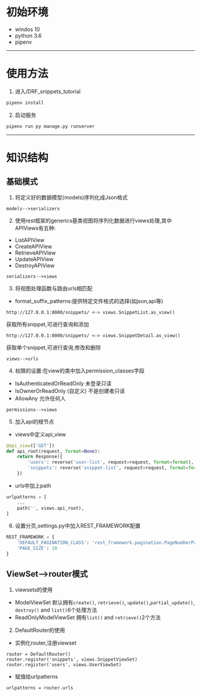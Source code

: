 # 初始环境
- windos 10
- python 3.6
- pipenv

***

# 使用方法
1. 进入/DRF_snippets_tutorial

```bash
pipenv install
```

2. 启动服务

```bash
pipenv run py manage.py runserver
```

***

# 知识结构
## 基础模式
1. 将定义好的数据模型(models)序列化成Json格式

```
models-->serializers
```

2. 使用rest框架的generics基类视图将序列化数据进行views处理,其中APIViews有五种:
- ListAPIView
- CreateAPIView
- RetrieveAPIView
- UpdateAPIView
- DestroyAPIView

```
serializers-->views
```

3. 将视图处理函数与路由urls相匹配
- format_suffix_patterns:提供特定文件格式的选择(如json,api等)
```
http://127.0.0.1:8000/snippets/ <-> views.SnippetList.as_view()
```
获取所有snippet,可进行查询和添加
```
http://127.0.0.1:8000/snippets/ <-> views.SnippetDetail.as_view()
```
获取单个snippet,可进行查询,修改和删除

```
views-->urls
```

4. 权限的设置:在view的类中加入permission_classes字段
- IsAuthenticatedOrReadOnly 未登录只读
- IsOwnerOrReadOnly (自定义) 不是创建者只读
- AllowAny 允许任何人

```
permissions-->views
```

5. 加入api的根节点
- views中定义api_view
```python
@api_view(['GET'])
def api_root(request, format=None):
    return Response({
        'users': reverse('user-list', request=request, format=format),
        'snippets': reverse('snippet-list', request=request, format=format)
    })
```
- urls中加上path
```python
urlpatterns = [
    ...
    path('', views.api_root),
]
```

6. 设置分页,settings.py中加入REST_FRAMEWORK配置
```python
REST_FRAMEWORK = {
    'DEFAULT_PAGINATION_CLASS': 'rest_framework.pagination.PageNumberPagination',
    'PAGE_SIZE': 10
}
```

## ViewSet-->router模式
1. viewsets的使用
- ModelViewSet 默认拥有`create()`, `retrieve()`, `update()`,`partial_update()`, `destroy()` and `list()`6个处理方法
- ReadOnlyModelViewSet 拥有`list()` and `retrieve()`2个方法

2. DefaultRouter的使用
- 实例化router,注册viewset
```
router = DefaultRouter()
router.register('snippets', views.SnippetViewSet)
router.register('users', views.UserViewSet)
```
- 赋值给urlpatterns
```
urlpatterns = router.urls
```

